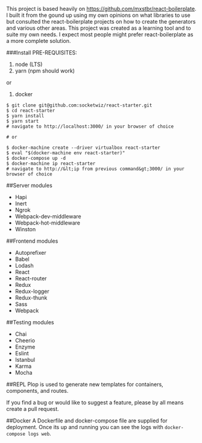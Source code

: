 This project is based heavily on https://github.com/mxstbr/react-boilerplate.
I built it from the gound up using my own opinions on what libraries to use but
consulted the react-boilerplate projects on how to create the generators and
various other areas.  This project was created as a learning tool and to suite
my own needs. I expect most people might prefer react-boilerplate as a more
complete solution.

###Install
PRE-REQUISITES:  
1) node (LTS)  
2) yarn (npm should work)  

or

1) docker
```
$ git clone git@github.com:socketwiz/react-starter.git
$ cd react-starter
$ yarn install
$ yarn start
# navigate to http://localhost:3000/ in your browser of choice

# or

$ docker-machine create --driver virtualbox react-starter
$ eval "$(docker-machine env react-starter)"
$ docker-compose up -d
$ docker-machine ip react-starter
# navigate to http://&lt;ip from previous command&gt;3000/ in your browser of choice
```

##Server modules
* Hapi 
* Inert
* Ngrok
* Webpack-dev-middleware
* Webpack-hot-middleware
* Winston

##Frontend modules
* Autoprefixer
* Babel
* Lodash
* React
* React-router
* Redux
* Redux-logger
* Redux-thunk
* Sass
* Webpack

##Testing modules
* Chai
* Cheerio
* Enzyme
* Eslint
* Istanbul
* Karma
* Mocha

##REPL
Plop is used to generate new templates for containers, components, and routes.  

If you find a bug or would like to suggest a feature, please by all means create a pull request.

##Docker
A Dockerfile and docker-compose file are supplied for deployment.  Once its up
and running you can see the logs with ```docker-compose logs web```.
